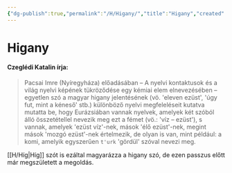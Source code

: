 ```yaml
---
{"dg-publish":true,"permalink":"/H/Higany/","title":"Higany","created":"2024-05-01T14:32","updated":"2024-05-02T19:17"}
---
```



# Higany

#### Czeglédi Katalin írja:  

> Pacsai Imre (Nyíregyháza) előadásában – A nyelvi kontaktusok és a világ nyelvi képének tükröződése egy kémiai elem elnevezésében – egyetlen szó a magyar higany jelentésének (vö. 'eleven ezüst', 'úgy fut, mint a kéneső' stb.) különböző nyelvi megfeleléseit kutatva mutatta be, hogy Eurázsiában vannak nyelvek, amelyek két szóból álló összetétellel nevezik meg ezt a fémet (vö.: 'víz – ezüst'), s vannak, amelyek 'ezüst víz'-nek, mások 'élő ezüst'-nek, megint mások 'mozgó ezüst'-nek értelmezik, de olyan is van, mint például: a komi, amelyik egyszerűen `t'urk` 'gördül' szóval nevezi meg. 

[[H/Híg\|Híg]] szót is ezáltal magyarázza a higany szó, de ezen passzus előtt már megszületett a megoldás.  